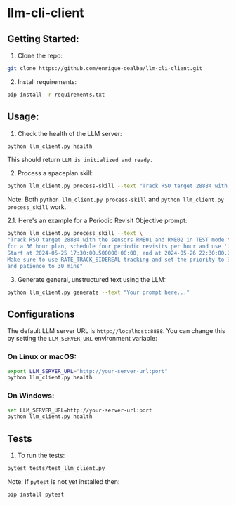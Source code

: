 # llm-cli-client

## Getting Started:

1. Clone the repo:
```bash
git clone https://github.com/enrique-dealba/llm-cli-client.git
```

2. Install requirements:
```bash
pip install -r requirements.txt
```

## Usage:

1. Check the health of the LLM server:

```bash
python llm_client.py health
```

This should return `LLM is initialized and ready.`

2. Process a spaceplan skill:

```bash
python llm_client.py process-skill --text "Track RSO target 28884 with sensors..."
```

Note: Both `python llm_client.py process-skill` and `python llm_client.py process_skill` work.

2.1. Here's an example for a Periodic Revisit Objective prompt:

```bash
python llm_client.py process_skill --text \
"Track RSO target 28884 with the sensors RME01 and RME02 in TEST mode \
for a 36 hour plan, schedule four periodic revisits per hour and use 'U' markings. \
Start at 2024-05-25 17:30:00.500000+00:00, end at 2024-05-26 22:30:00.250000+00:00. \
Make sure to use RATE_TRACK_SIDEREAL tracking and set the priority to 3, \
and patience to 30 mins"
```

3. Generate general, unstructured text using the LLM:

```bash
python llm_client.py generate --text "Your prompt here..."
```

## Configurations

The default LLM server URL is `http://localhost:8888`. You can change this by setting the `LLM_SERVER_URL` environment variable:

### On Linux or macOS:

```bash
export LLM_SERVER_URL="http://your-server-url:port"
python llm_client.py health
```

### On Windows:

```bash
set LLM_SERVER_URL=http://your-server-url:port
python llm_client.py health
```

## Tests

1. To run the tests:

```bash
pytest tests/test_llm_client.py
```

Note: If `pytest` is not yet installed then:

```bash
pip install pytest
```
